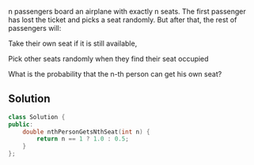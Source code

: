 n passengers board an airplane with exactly n seats. The first passenger has lost the ticket and picks a seat randomly. But after that, the rest of passengers will:

Take their own seat if it is still available, 

Pick other seats randomly when they find their seat occupied 

What is the probability that the n-th person can get his own seat?

## Solution

```c++
class Solution {
public:
    double nthPersonGetsNthSeat(int n) {
        return n == 1 ? 1.0 : 0.5;
    }
};
```
